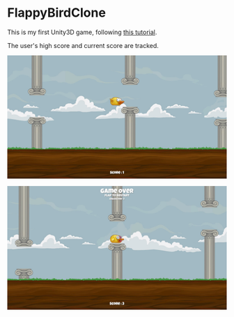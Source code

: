 # FlappyBirdClone
This is my first Unity3D game, following [this tutorial](https://unity3d.com/learn/tutorials/topics/2d-game-creation/project-goals?playlist=17093 "Unity3D Flappy Bird").

The user's high score and current score are tracked.

![Flying bird](Screenshots/FlappyBirdCloneFlying.jpg)


![Flying bird](Screenshots/FlappyBirdCloneDead.jpg)
